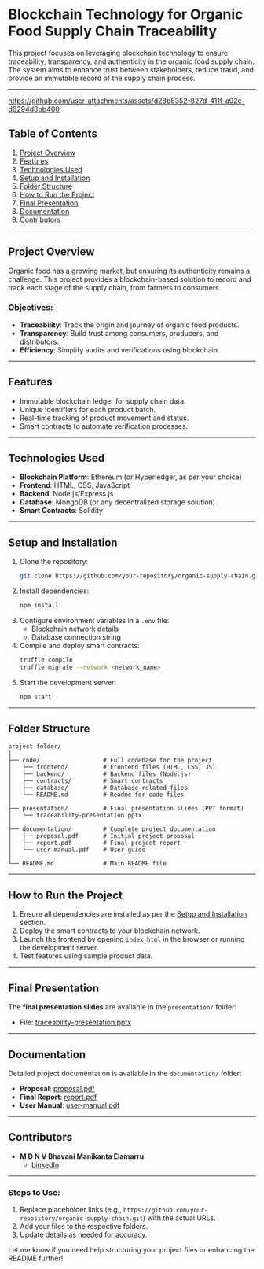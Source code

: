 # Blockchain Technology for Organic Food Supply Chain Traceability

This project focuses on leveraging blockchain technology to ensure traceability, transparency, and authenticity in the organic food supply chain. The system aims to enhance trust between stakeholders, reduce fraud, and provide an immutable record of the supply chain process.

---




https://github.com/user-attachments/assets/d28b6352-827d-411f-a92c-d6294d8bb400


## Table of Contents
1. [Project Overview](#project-overview)
2. [Features](#features)
3. [Technologies Used](#technologies-used)
4. [Setup and Installation](#setup-and-installation)
5. [Folder Structure](#folder-structure)
6. [How to Run the Project](#how-to-run-the-project)
7. [Final Presentation](#final-presentation)
8. [Documentation](#documentation)
9. [Contributors](#contributors)

---

## Project Overview
Organic food has a growing market, but ensuring its authenticity remains a challenge. This project provides a blockchain-based solution to record and track each stage of the supply chain, from farmers to consumers. 

### Objectives:
- **Traceability**: Track the origin and journey of organic food products.
- **Transparency**: Build trust among consumers, producers, and distributors.
- **Efficiency**: Simplify audits and verifications using blockchain.

---

## Features
- Immutable blockchain ledger for supply chain data.
- Unique identifiers for each product batch.
- Real-time tracking of product movement and status.
- Smart contracts to automate verification processes.

---

## Technologies Used
- **Blockchain Platform**: Ethereum (or Hyperledger, as per your choice)
- **Frontend**: HTML, CSS, JavaScript
- **Backend**: Node.js/Express.js
- **Database**: MongoDB (or any decentralized storage solution)
- **Smart Contracts**: Solidity

---

## Setup and Installation
1. Clone the repository:
   ```bash
   git clone https://github.com/your-repository/organic-supply-chain.git
   ```
2. Install dependencies:
   ```bash
   npm install
   ```
3. Configure environment variables in a `.env` file:
   - Blockchain network details
   - Database connection string
4. Compile and deploy smart contracts:
   ```bash
   truffle compile
   truffle migrate --network <network_name>
   ```
5. Start the development server:
   ```bash
   npm start
   ```

---

## Folder Structure
```
project-folder/
│
├── code/                  # Full codebase for the project
│   ├── frontend/          # Frontend files (HTML, CSS, JS)
│   ├── backend/           # Backend files (Node.js)
│   ├── contracts/         # Smart contracts
│   ├── database/          # Database-related files
│   └── README.md          # Readme for code files
│
├── presentation/          # Final presentation slides (PPT format)
│   └── traceability-presentation.pptx
│
├── documentation/         # Complete project documentation
│   ├── proposal.pdf       # Initial project proposal
│   ├── report.pdf         # Final project report
│   └── user-manual.pdf    # User guide
│
└── README.md              # Main README file
```

---

## How to Run the Project
1. Ensure all dependencies are installed as per the [Setup and Installation](#setup-and-installation) section.
2. Deploy the smart contracts to your blockchain network.
3. Launch the frontend by opening `index.html` in the browser or running the development server.
4. Test features using sample product data.

---

## Final Presentation
The **final presentation slides** are available in the `presentation/` folder:
- File: [traceability-presentation.pptx](./presentation/traceability-presentation.pptx)

---

## Documentation
Detailed project documentation is available in the `documentation/` folder:
- **Proposal**: [proposal.pdf](./documentation/proposal.pdf)
- **Final Report**: [report.pdf](./documentation/report.pdf)
- **User Manual**: [user-manual.pdf](./documentation/user-manual.pdf)

---

## Contributors
- **M D N V Bhavani Manikanta Elamarru**  
  - [LinkedIn](https://www.linkedin.com/in/doshna-naga-veera-bhavani-manikanta-658076248/)  
   

---


### Steps to Use:
1. Replace placeholder links (e.g., `https://github.com/your-repository/organic-supply-chain.git`) with the actual URLs.
2. Add your files to the respective folders.
3. Update details as needed for accuracy.

Let me know if you need help structuring your project files or enhancing the README further!
